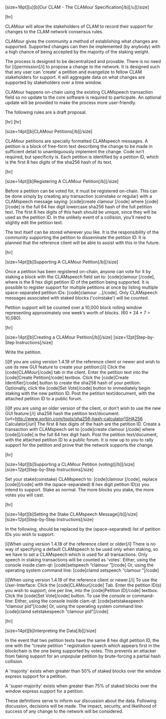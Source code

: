 [size=16pt][u][b]Our CLAM - The CLAMour Specification[/b][/u][/size]


[hr]

CLAMour will allow the stakeholders of CLAM to record their support for changes to the CLAM network consensus rules.

CLAMour gives the community a method of establishing what changes are supported. 
Supported changes can then be implemented (by anybody) with a high chance of being accepted by the majority of the staking weight.

The process is designed to be decentralized and provable.
There is no need for [i]permission[/i] to propose a change to the network.
It is designed such that any user can 'create' a petition and evangelize to fellow CLAM stakeholders for support.
It will aggregate data on what changes are supported by stakeholders over a time window.

CLAMour happens on-chain using the existing CLAMspeech transaction field so no update to the core software is required to participate. 
An optional update will be provided to make the process more user-friendly.

The following rules are a draft proposal.

[hr]
[hr]


[size=14pt][b]CLAMour Petitions[/b][/size]

CLAMour petitions are specially formatted CLAMspeech messages. 
A petition is a block of free-form text describing the change to be made in sufficient detail to unambiguously implement the change. 
Code isn’t required, but specificity is. 
Each petition is identified by a petition ID, which is the first 8 hex digits of the sha256 hash of its text.

[hr]


[size=14pt][b]Registering A CLAMour Petition[/b][/size]

Before a petition can be voted for, it must be registered on-chain. 
This can be done simply by creating any transaction (coinstake or regular) with a CLAMspeech message saying: 
[code]create clamour <sha256>[/code] where [code]<sha256>[/code] is the full 64 hex digit lowercase sha256 hash of the full petition text. 
The first 8 hex digits of this hash should be unique, since they will be used as the petition ID. 
In the unlikely event of a collision, you’ll need to slightly edit the petition text.

The text itself can be stored wherever you like. 
It is the responsibility of the community supporting the petition to disseminate the petition ID. 
It is planned that the reference client will be able to assist with this in the future.

[hr]


[size=14pt][b]Supporting A CLAMour Petition[/b][/size]

Once a petition has been registered on-chain, anyone can vote for it by staking a block with the CLAMspeech field set to: 
[code]clamour <pid>[/code], where <pid> is the 8 hex digit petition ID of the petition being supported. 
It is possible to register support for multiple petitions at once by listing multiple space-separated petition IDs: 
[code]clamour <pid1> <pid2> <pid3> …[/code]. 
Only CLAMspeech messages associated with staked blocks ('coinstake') will be counted.

Petition support will be counted over a 10,000 block rolling window representing approximately one week’s worth of blocks. 
(60 * 24 * 7 = 10,080).

[hr]


[size=14pt][b]Creating a CLAMour Petition[/b][/size]
[size=12pt]Step-by-Step Instructions[/size]

Write the petition.

[i]If you are using version 1.4.19 of the reference client or newer and wish to use its new GUI feature to create your petition:[/i]
Click the [code]CLAMour[/code] tab in the client.
Enter the petition text into the [code]Create Petition[/code] textbox.
Click the [code]Create Identifier[/code] button to create the sha256 hash of your petition.
Optionally, click the [code]Set Vote[/code] button to immediately begin staking with the new petition ID.
Post the petition text/document, with the attached petition ID to a public forum.

[i]If you are using an older version of the client, or don’t wish to use the new GUI feature:[/i]
sha256 hash the petition text/document. [url=http://www.xorbin.com/tools/sha256-hash-calculator]SHA256 Calculator[/url]
The first 8 hex digits of the hash are the petition ID.
Create a transaction with CLAMspeech set to [code]create clamour <sha256>[/code] where [code]<sha256>[/code] is the full 64 hex digit hash.
Post the petition text/document, with the attached petition ID to a public forum.
It is now up to you to rally support for the petition and prove that the network supports the change.

[hr]


[size=14pt][b]Supporting a CLAMour Petition (voting)[/b][/size]
[size=12pt]Step-by-Step Instructions[/size]

Set your stake(coinstake) CLAMspeech to: 
[code]clamour <pid>[/code], replace [code]<pid>[/code] with the (space-separated) 8 hex digit petition ID(s) you intend to support.
Stake as normal. 
The more blocks you stake, the more votes you will cast.

[hr]


[size=14pt][b]Setting the Stake CLAMspeech Message[/b][/size]
[size=12pt]Step-by-Step Instructions[/size]

In the following, <pid> should be replaced by the (space-separated) list of petition IDs you wish to support.

[i]When using version 1.4.18 of the reference client or older[/i]
There is no way of specifying a default CLAMspeech to be used only when staking, so we have to set a CLAMspeech which is used for all transactions. 
Only speech in staking transactions will be counted as 'votes'.
Either, using the console inside clam-qt: 
[code]setspeech “clamour <pid>”[/code]
Or, using the operating system command line: 
[code]clamd setspeech “clamour <pid>”[/code]

[i]When using version 1.4.19 of the reference client or newer.[/i]
To use the User-Interface:
Click the [code]CLAMour[/code] Tab.
Enter the petition ID(s) you wish to support, one per line, into the [code]Petition ID[/code] textbox.
Click the [code]Set Vote[/code] button.
To use the console or command-line:
Either, using the console inside clam-qt: 
[code]setstakespeech “clamour pid”[/code]
Or, using the operating system command line: 
[code]clamd setstakespeech “clamour pid”[/code]

[hr]


[size=14pt][b]Interpreting the Data[/b][/size]

In the event that two petition texts have the same 8 hex digit petition ID, the one with the “create petition <sha256>” registration speech which appears first in the blockchain is the one being supported by votes. 
This prevents an attacker from faking support for an unpopular petition by brute-forcing a partial hash collision.

A 'majority' exists when greater than 50% of staked blocks over the window express support for a petition.

A 'super-majority' exists when greater than 75% of staked blocks over the window express support for a petition.

These definitions serve to inform our discussion about the data. 
Following discussion, decisions will be made. 
The impact, security, and likelihood of success of any change to the network will be considered. 
